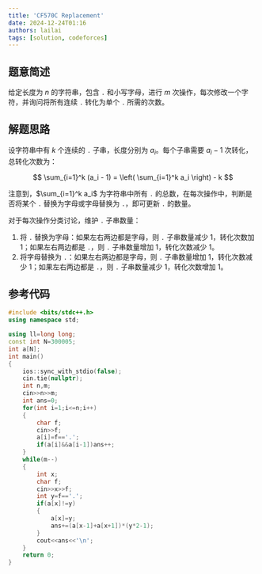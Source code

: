 ```yaml
---
title: 'CF570C Replacement'
date: 2024-12-24T01:16
authors: lailai
tags: [solution, codeforces]
---
```


<Solution pid="CF570C" aid="argrx4hc" />

<!-- truncate -->

## 题意简述

给定长度为 $n$ 的字符串，包含 `.` 和小写字母，进行 $m$ 次操作，每次修改一个字符，并询问将所有连续 `.` 转化为单个 `.` 所需的次数。

## 解题思路

设字符串中有 $k$ 个连续的 `.` 子串，长度分别为 $a_i$。每个子串需要 $a_i - 1$ 次转化，总转化次数为：

$$
\sum_{i=1}^k (a_i - 1) = \left( \sum_{i=1}^k a_i \right) - k
$$

注意到，$\sum_{i=1}^k a_i$ 为字符串中所有 `.` 的总数，在每次操作中，判断是否将某个 `.` 替换为字母或字母替换为 `.`，即可更新 `.` 的数量。

对于每次操作分类讨论，维护 `.` 子串数量：

1. 将 `.` 替换为字母：如果左右两边都是字母，则 `.` 子串数量减少 $1$，转化次数加 $1$；如果左右两边都是 `.`，则 `.` 子串数量增加 $1$，转化次数减少 $1$。
2. 将字母替换为 `.`：如果左右两边都是字母，则 `.` 子串数量增加 $1$，转化次数减少 $1$；如果左右两边都是 `.`，则 `.` 子串数量减少 $1$，转化次数增加 $1$。

## 参考代码

```cpp
#include <bits/stdc++.h>
using namespace std;

using ll=long long;
const int N=300005;
int a[N];
int main()
{
	ios::sync_with_stdio(false);
	cin.tie(nullptr);
	int n,m;
	cin>>n>>m;
	int ans=0;
	for(int i=1;i<=n;i++)
	{
		char f;
		cin>>f;
		a[i]=f=='.';
		if(a[i]&&a[i-1])ans++;
	}
	while(m--)
	{
		int x;
		char f;
		cin>>x>>f;
		int y=f=='.';
		if(a[x]!=y)
		{
			a[x]=y;
			ans+=(a[x-1]+a[x+1])*(y*2-1);
		}
		cout<<ans<<'\n';
	}
	return 0;
}
```
